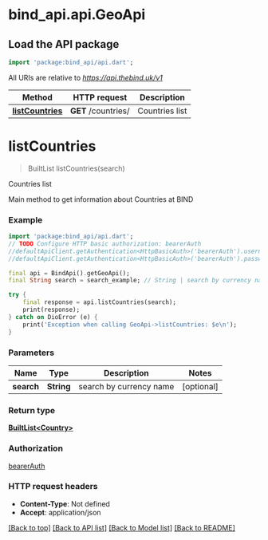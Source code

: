 # bind_api.api.GeoApi

## Load the API package
```dart
import 'package:bind_api/api.dart';
```

All URIs are relative to *https://api.thebind.uk/v1*

Method | HTTP request | Description
------------- | ------------- | -------------
[**listCountries**](GeoApi.md#listcountries) | **GET** /countries/ | Countries list


# **listCountries**
> BuiltList<Country> listCountries(search)

Countries list

Main method to get information about Countries at BIND

### Example
```dart
import 'package:bind_api/api.dart';
// TODO Configure HTTP basic authorization: bearerAuth
//defaultApiClient.getAuthentication<HttpBasicAuth>('bearerAuth').username = 'YOUR_USERNAME'
//defaultApiClient.getAuthentication<HttpBasicAuth>('bearerAuth').password = 'YOUR_PASSWORD';

final api = BindApi().getGeoApi();
final String search = search_example; // String | search by currency name

try {
    final response = api.listCountries(search);
    print(response);
} catch on DioError (e) {
    print('Exception when calling GeoApi->listCountries: $e\n');
}
```

### Parameters

Name | Type | Description  | Notes
------------- | ------------- | ------------- | -------------
 **search** | **String**| search by currency name | [optional] 

### Return type

[**BuiltList&lt;Country&gt;**](Country.md)

### Authorization

[bearerAuth](../README.md#bearerAuth)

### HTTP request headers

 - **Content-Type**: Not defined
 - **Accept**: application/json

[[Back to top]](#) [[Back to API list]](../README.md#documentation-for-api-endpoints) [[Back to Model list]](../README.md#documentation-for-models) [[Back to README]](../README.md)

